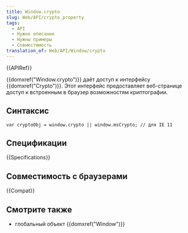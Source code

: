 ```yaml
---
title: Window.crypto
slug: Web/API/crypto_property
tags:
  - API
  - Нужно описание
  - Нужны примеры
  - Совместимость
translation_of: Web/API/Window/crypto
---
```


{{APIRef}}

{{domxref("Window.crypto")}} даёт доступ к интерфейсу {{domxref("Crypto")}}. Этот интерфейс предоставляет веб-странице доступ к встроенным в браузер возможностям криптографии.

## Синтаксис

```
var cryptoObj = window.crypto || window.msCrypto; // для IE 11
```

## Спецификации

{{Specifications}}

## Совместимость с браузерами

{{Compat}}

## Смотрите также

- глобальный объект {{domxref("Window")}}
